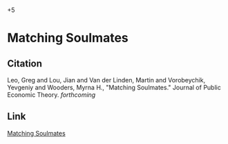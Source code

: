 +5

# Matching Soulmates

## Citation 

Leo, Greg and Lou, Jian and Van der Linden, Martin and Vorobeychik, Yevgeniy and Wooders, Myrna H., "Matching Soulmates." Journal of Public Economic Theory. *forthcoming*

## Link 

[Matching Soulmates](https://onlinelibrary.wiley.com/doi/10.1111/jpet.12542)
